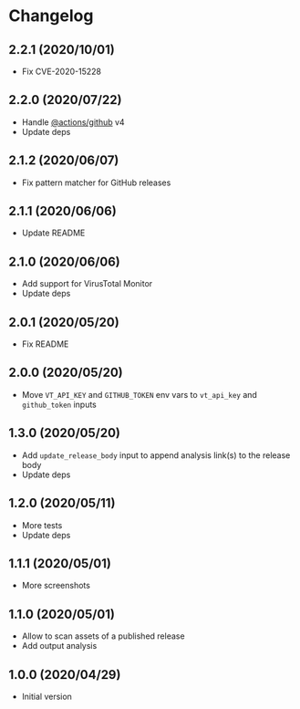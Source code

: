 # Changelog

## 2.2.1 (2020/10/01)

* Fix CVE-2020-15228

## 2.2.0 (2020/07/22)

* Handle [@actions/github](https://github.com/actions/toolkit/tree/main/packages/github) v4
* Update deps

## 2.1.2 (2020/06/07)

* Fix pattern matcher for GitHub releases

## 2.1.1 (2020/06/06)

* Update README

## 2.1.0 (2020/06/06)

* Add support for VirusTotal Monitor
* Update deps

## 2.0.1 (2020/05/20)

* Fix README

## 2.0.0 (2020/05/20)

* Move `VT_API_KEY` and `GITHUB_TOKEN` env vars to `vt_api_key` and `github_token` inputs

## 1.3.0 (2020/05/20)

* Add `update_release_body` input to append analysis link(s) to the release body
* Update deps

## 1.2.0 (2020/05/11)

* More tests
* Update deps

## 1.1.1 (2020/05/01)

* More screenshots

## 1.1.0 (2020/05/01)

* Allow to scan assets of a published release
* Add output analysis

## 1.0.0 (2020/04/29)

* Initial version

